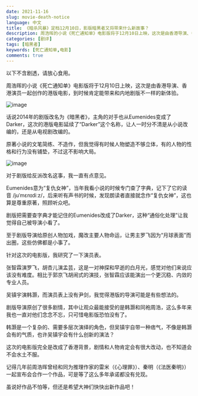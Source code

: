 ```yaml
---
date: 2021-11-16
slug: movie-death-notice
language: 中文
title: 《暗杀风暴》定档12月10日，影版暗黑者又将带来什么新故事？
description: 周浩晖的小说《死亡通知单》电影版将于12月10日上映，这次是由香港导演、香港演员一起创作的港版电影，到时候肯定能带来和内地剧版不一样的新体验。
categories: [剧评]
tags: [暗黑者]
keywords: [死亡通知单,电影]
comments: true
---
```


以下不含剧透，请放心食用。

周浩晖的小说《死亡通知单》电影版将于12月10日上映，这次是由香港导演、香港演员一起创作的港版电影，到时候肯定能带来和内地剧版不一样的新体验。

![image](https://user-images.githubusercontent.com/30020736/141979662-0ad85848-ccf0-4227-b710-19726e114e29.png)

话说2014年的剧版改名为《暗黑者》，主角的对手也从Eumenides变成了Darker，这次的港版电影延续了“Darker”这个名称，让人一时分不清是从小说改编的，还是从电视剧改编的。

原著小说的文笔简练、不造作，但我觉得有时候人物塑造不够立体，有的人物的性格和行为没有铺垫，不过这不影响大局。

![image](https://user-images.githubusercontent.com/30020736/141980026-9d7c43f8-c108-41e0-bc5b-5b8d089ae543.png)

对于剧版给反派改名这事，我一直有点意见。

Eumenides意为“复仇女神”，当年我看小说的时候专门查了字典，记下了它的读音 /juˈmɛnɪdiːz/，后来听有声书的时候，发现朗读者直接就念作“复仇女神”，这也算是尊重原著，照顾听众吧。

剧版把需要查字典才能记住的Eumenides改成了Darker，这种“通俗化处理”让我觉得自己被导演小看了。

至于剧版导演给原创人物加戏，魔改主要人物命运，让男主罗飞因为“月球表面”而出圈，这些仿佛都是小事了。

针对这次的电影版，我研究了一下演员表。

张智霖演罗飞，胡杏儿演孟芸，这是一对神探和早逝的白月光，感觉对他们来说应该没有难度。相比于郭京飞胡闹式的演技，张智霖应该能演出一个更沉稳、内敛的专业人员。

吴镇宇演韩灏，而演员表上没有尹剑，我觉得港版的导演可能是有些想法的。

剧版导演原创了很多剧情，其中让观众最能接受的是韩灏和同袍周浩，这么多年来我也一直对他们念念不忘，只可惜电影版恐怕没有了。

韩灏是一个复杂的、需要多层次演绎的角色，但吴镇宇自带一种痞气，不像是韩灏会有的气质，也许吴镇宇会有什么创新的演法？

这次的电影版完全是改成了香港背景，剧情和人物肯定会有很大改动，也不知道会不会水土不服。

记得几年前周浩晖曾经和同为推理作家的雷米（《心理罪》）、秦明（《法医秦明》）一起宣布会合作一个作品，可是等了这么多年承诺都没有兑现。

虽说好作品不怕等，但还是希望大神们快快出新作品吧！